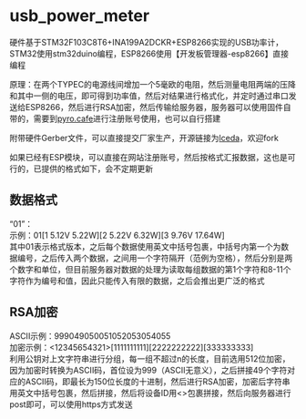 # usb_power_meter

硬件基于STM32F103C8T6+INA199A2DCKR+ESP8266实现的USB功率计，STM32使用stm32duino编程，ESP8266使用【开发板管理器-esp8266】直接编程

原理：在两个TYPEC的电源线间增加一个5毫欧的电阻，然后测量电阻两端的压降和其中一侧的电压，即可得到功率值，然后对结果进行格式化，并定时通过串口发送给ESP8266，然后进行RSA加密，然后传输给服务器，服务器可以使用固件自带的，需要到[pyro.cafe](https://pyro.cafe)进行注册账号使用，也可以自行搭建

附带硬件Gerber文件，可以直接提交厂家生产，开源链接为[lceda](https://lceda.cn/Pyrokine/USBgong-shuai-ji)，欢迎fork

如果已经有ESP模块，可以直接在网站注册账号，然后按格式汇报数据，这也是可行的，已提供的格式如下，会不定期更新

## 数据格式

“01”：  
示例：01[1 5.12V 5.22W][2 5.22V 6.32W][3 9.76V 17.64W]  
其中01表示格式版本，之后每个数据使用英文中括号包裹，中括号内第一个为数据编号，之后传入两个数据，之间用一个字符隔开（范例为空格），然后分别是两个数字和单位，但目前服务器对数据的处理为读取每组数据的第1个字符和8-11个字符作为编号和值，因此只能传入有限的数据，之后会推出更广泛的格式

## RSA加密

ASCII示例：999049050051052053054055  
加密示例：<12345654321>[1111111111][2222222222][333333333]  
利用公钥对上文字符串进行分组，每一组不超过n的长度，目前选用512位加密，因为加密时转换为ASCII码，首位设为999（ASCII无意义），之后拼接49个字符对应的ASCII码，即最长为150位长度的十进制，然后进行RSA加密，加密后字符串用英文中括号包裹，然后拼接，然后将设备ID用<>包裹拼接，然后向服务器进行post即可，可以使用https方式发送

